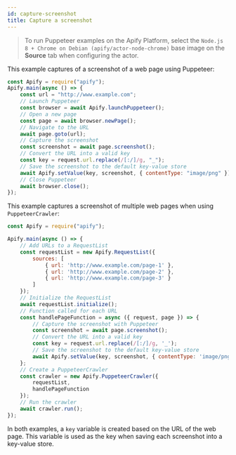 ```yaml
---
id: capture-screenshot
title: Capture a screenshot
---
```


> To run Puppeteer examples on the Apify Platform, select the `Node.js 8 + Chrome on Debian (apify/actor-node-chrome)` 
>base image on the **Source** tab when configuring the actor.

This example captures of a screenshot of a web page using Puppeteer:

```javascript
const Apify = require("apify");
Apify.main(async () => {
    const url = "http://www.example.com";
    // Launch Puppeteer
    const browser = await Apify.launchPuppeteer();
    // Open a new page
    const page = await browser.newPage();
    // Navigate to the URL
    await page.goto(url);
    // Capture the screenshot
    const screenshot = await page.screenshot();
    // Convert the URL into a valid key
    const key = request.url.replace(/[:/]/g, "_");
    // Save the screenshot to the default key-value store
    await Apify.setValue(key, screenshot, { contentType: "image/png" });
    // Close Puppeteer
    await browser.close();
});
```

This example captures a screenshot of multiple web pages when using `PuppeteerCrawler`:

```javascript
const Apify = require("apify");

Apify.main(async () => {
    // Add URLs to a RequestList
    const requestList = new Apify.RequestList({
        sources: [
            { url: 'http://www.example.com/page-1' },
            { url: 'http://www.example.com/page-2' },
            { url: 'http://www.example.com/page-3' }
        ]
    });
    // Initialize the RequestList
    await requestList.initialize();
    // Function called for each URL
    const handlePageFunction = async ({ request, page }) => {
        // Capture the screenshot with Puppeteer
        const screenshot = await page.screenshot();
        // Convert the URL into a valid key
        const key = request.url.replace(/[:/]/g, '_');
        // Save the screenshot to the default key-value store
        await Apify.setValue(key, screenshot, { contentType: 'image/png' });
    };
    // Create a PuppeteerCrawler
    const crawler = new Apify.PuppeteerCrawler({
        requestList,
        handlePageFunction
    });
    // Run the crawler
    await crawler.run();
});
```

In both examples, a `key` variable is created based on the URL of the web page. This variable is used as the key
 when saving each screenshot into a key-value store.